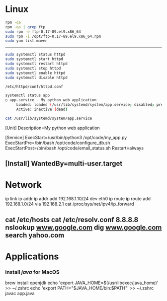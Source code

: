 # Linux
```bash
rpm -qa
rpm -qa | grep ftp
sudo rpm -e ftp-0.17-89.el9.x86_64
sudo rpm -i /opt/ftp-0.17-89.el9.x86_64.rpm
sudo yum list maven
```
---
```bash
sudo systemctl status httpd
sudo systemctl start httpd
sudo systemctl restart httpd
sudo systemctl stop httpd
sudo systemctl enable httpd
sudo systemctl disable httpd
```
```sh
/etc/httpd/conf/httpd.conf
```
```sh
systemctl status app
○ app.service - My python web application
     Loaded: loaded (/usr/lib/systemd/system/app.service; disabled; preset: disa>
     Active: inactive (dead)
```
```sh
cat /usr/lib/systemd/system/app.service
```

[Unit]
Description=My python web application

[Service]
ExecStart=/usr/bin/python3 /opt/code/my_app.py
ExecStartPre=/bin/bash /opt/code/configure_db.sh
ExecStartPost=/bin/bash /opt/code/email_status.sh
Restart=always

[Install]
WantedBy=multi-user.target
---
# Network
ip link
ip addr 
ip addr add 192.168.1.10/24 dev eth0
ip route 
ip route add 192.168.1.0/24 via 192.168.2.1
cat /proc/sys/net/ipv4/ip_forward

cat /etc/hosts
cat /etc/resolv.conf 
8.8.8.8 
nslookup www.google.com
dig www.google.com
search yahoo.com
---
# Applications
### install *java* for MacOS
brew install openjdk
echo 'export JAVA_HOME=$(/usr/libexec/java_home)' >> ~/.zshrc
echo 'export PATH="$JAVA_HOME/bin:$PATH"' >> ~/.zshrc
javac app.java